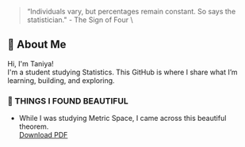 > “Individuals vary, but percentages remain constant. So says the statistician."  - The Sign of Four
\
## 👋 About Me
Hi, I'm Taniya!  
I'm a student studying Statistics.
This GitHub is where I share what I’m learning, building, and exploring.
### 🌟 THINGS I FOUND BEAUTIFUL
* While I was studying Metric Space, I came across this beautiful theorem.\
<a href="{{ site.baseurl }}/Metric_space_q1.pdf" download>Download PDF</a>




